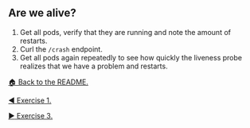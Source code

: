 ## Are we alive?

1. Get all pods, verify that they are running and note the amount of restarts.
2. Curl the `/crash` endpoint.
3. Get all pods again repeatedly to see how quickly the liveness probe realizes that we have a problem and restarts.

[:house: Back to the README.](./README.md)

[:arrow_backward: Exercise 1.](./EXERCISE-1.md)

[:arrow_forward: Exercise 3.](./EXERCISE-3.md)

